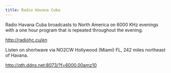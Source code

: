 ```yaml
---
title: Radio Havana Cuba
---
```

Radio Havana Cuba broadcasts to North America on 6000 KHz
evenings with a one hour program that is repeated throughout
the evening.

http://radiohc.cu/en

Listen on shortwave via NO2CW Hollywood (Miami) FL, 242 miles
northeast of Havana.

http://qth.ddns.net:8073/?f=6000.00amz10

